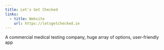 ```yaml
---
title: Let's Get Checked
links:
  - title: Website
    url: https://letsgetchecked.ie
---
```

A commercial medical testing company, huge array of options, user-friendly app